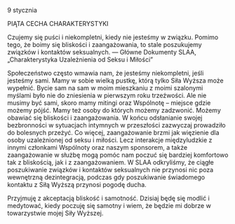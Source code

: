9 stycznia

PIĄTA CECHA CHARAKTERYSTYKI

 Czujemy się puści i niekompletni, kiedy nie jesteśmy w związku. Pomimo tego, że boimy się bliskości i zaangażowania, to stale poszukujemy związków i kontaktów seksualnych. — Główne Dokumenty SLAA, „Charakterystyka Uzależnienia od Seksu i Miłości”

 Społeczeństwo często wmawia nam, że jesteśmy niekompletni, jeśli jesteśmy sami. Mamy w sobie wielką pustkę, którą tylko Siła Wyższa może wypełnić. Bycie sam na sam w moim mieszkaniu z moimi szalonymi myślami było nie do zniesienia w pierwszym roku trzeźwości. Ale nie musimy być sami, skoro mamy mitingi oraz Wspólnotę – miejsce gdzie możemy pójść. Mamy też osoby do których możemy zadzwonić. Możemy obawiać się bliskości i zaangażowania. W końcu odsłanianie swojej bezbronności w sytuacjach intymnych w przeszłości zazwyczaj prowadziło do bolesnych przeżyć. Co więcej, zaangażowanie brzmi jak więzienie dla osoby uzależnionej od seksu i miłości. Lecz interakcje międzyludzkie z innymi członkami Wspólnoty oraz naszym sponsorem, a także zaangażowanie w służbę mogą pomóc nam poczuć się bardziej komfortowo tak z bliskością, jak i z zaangażowaniem. W SLAA odkryliśmy, że ciągłe poszukiwanie związków i kontaktów seksualnych nie przynosi nic poza wewnętrzną dezintegracją, podczas gdy poszukiwanie świadomego kontaktu z Siłą Wyższą przynosi pogodę ducha.

 Przyjmuję z akceptacją bliskość i samotność. Dzisiaj będę się modlić i medytować, kiedy poczuję się samotny i wiem, że będzie mi dobrze w towarzystwie mojej Siły Wyższej.
